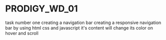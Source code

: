 # PRODIGY_WD_01
 task number one creating a navigation bar
 creating a responsive navigation bar by using html css and javascript
 it's content will change its color on hover and scroll
